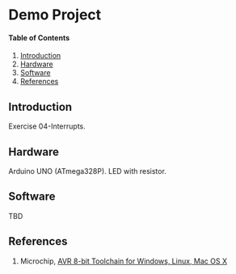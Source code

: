 
# Demo Project

#### Table of Contents

1. [Introduction](#introduction)
2. [Hardware](#hardware)
3. [Software](#software)
4. [References](#references)


## Introduction

Exercise 04-Interrupts.


## Hardware

Arduino UNO (ATmega328P). LED with resistor.


## Software

TBD


## References

1. Microchip, [AVR 8-bit Toolchain for Windows, Linux, Mac OS X](https://www.microchip.com/mplab/avr-support/avr-and-arm-toolchains-c-compilers)
